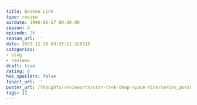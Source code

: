 ```yaml
---
title: Broken Link
type: review
airdate: 1996-06-17 00:00:00
season: 4
episode: 26
season_url: ''
date: 2023-12-10 03:35:11.320915
categories:
- blog
- reviews
draft: true
rating: 0
has_spoilers: false
fanart_url: ''
poster_url: /thoughts/reviews/tv/star-trek-deep-space-nine/series_poster.jpg
tags: []
---
```


